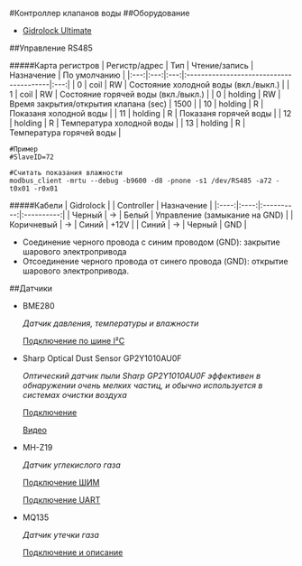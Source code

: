 #Контроллер клапанов воды
##Оборудование
* [Gidrolock Ultimate](file:///D:/YandexDisk/Документы/Инструкции/Сантехника/GIDROLOCK_ULTIMATE_.pdf)

##Управление RS485

#####Карта регистров
| Регистр/адрес | Тип | Чтение/запись | Назначение | По умолчанию |
|:---:|:---:|:---:|:----------------------------------------|:---:|
| 0 | coil | RW | Состояние холодной воды (вкл./выкл.) |
| 1 | coil | RW | Состояние горячей воды (вкл./выкл.) |
| 0 | holding | RW | Время закрытия/открытия клапана (sec) | 1500 |
| 10 | holding | R | Показаня холодной воды |
| 11 | holding | R | Показаня горячей воды |
| 12 | holding | R | Температура холодной воды |
| 13 | holding | R | Температура горячей воды |

```
#Пример
#SlaveID=72

#Считать показания влажности
modbus_client -mrtu --debug -b9600 -d8 -pnone -s1 /dev/RS485 -a72 -t0x01 -r0x01
```

#####Кабели
| Gidrolock |  | Controller | Назначение |
|:----:|:----:|:----------:|:----------:|
| Черный | -> | Белый | Управление (замыкание на GND) |
| Коричневый | -> | Синий | +12V |
| Синий | -> | Черный | GND |

* Соединение черного провода с синим проводом (GND): закрытие шарового электропривода
* Отсоединение черного провода от синего провода (GND): открытие шарового электропривода.

##Датчики

* BME280

    _Датчик давления, температуры и влажности_

    [Подключение по шине I²C](https://arduinka.pro/blog/podklyuchenie/podklyuchenie-bmp280-k-arduino-uno/)

* Sharp Optical Dust Sensor GP2Y1010AU0F

    _Оптический датчик пыли Sharp GP2Y1010AU0F эффективен в обнаружении очень мелких частиц, и обычно используется в системах очистки воздуха_

    [Подключение](https://create.arduino.cc/projecthub/mircemk/diy-air-quality-monitor-with-sharp-gp2y1010au0f-sensor-7b0262)
    
    [Видео](https://www.youtube.com/watch?v=LKrntMQ4EuI)

* MH-Z19

    _Датчик углекислого газа_

    [Подключение ШИМ](https://arduino-ide.com/modules/48-podkljuchenie-mh-z19-k-arduino.html)
    
    [Подключение UART](https://github.com/crisap94/MHZ19)

* MQ135

    _Датчик утечки газа_

    [Подключение и описание](https://portal-pk.ru/news/285-mq135-datchik-uglekislogo-gaza-biblioteka-mq135-arduino-library.html)
